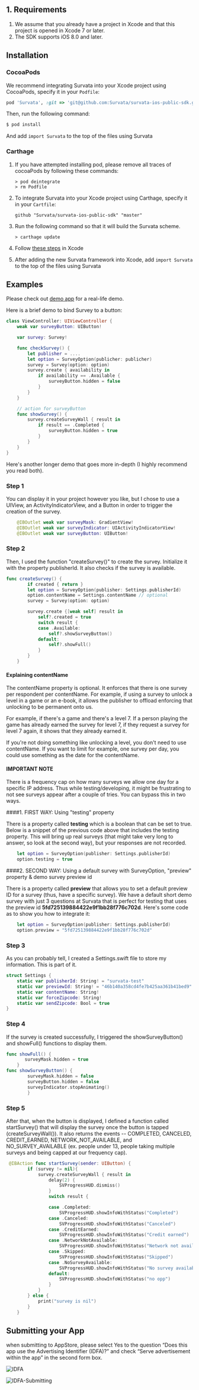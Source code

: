 ## 1. Requirements

1. We assume that you already have a project in Xcode and that this project is opened in Xcode 7 or later.
2. The SDK supports iOS 8.0 and later.

## Installation
### CocoaPods

We recommend integrating Survata into your Xcode project using CocoaPods, specify it in your `Podfile`:

```ruby
pod 'Survata', :git => 'git@github.com:Survata/survata-ios-public-sdk.git'
```

Then, run the following command:

```bash
$ pod install
```

And add `import Survata` to the top of the files using Survata

### Carthage
1. If you have attempted installing pod, please remove all traces of cocoaPods by following these commands:
    ```
    > pod deintegrate
    > rm Podfile
    ```

2. To integrate Survata into your Xcode project using Carthage, specify it in your `Cartfile`:
    ```ogdl
    github "Survata/survata-ios-public-sdk" "master"
    ```

3. Run the following command so that it will build the Survata scheme.
    ```
    > carthage update
    ```

4. Follow [these steps](https://github.com/Carthage/Carthage#if-youre-building-for-ios-tvos-or-watchos) in Xcode

5. After adding the new Survata framework into Xcode, add `import Survata` to the top of the files using Survata


## Examples

Please check out [demo app](https://github.com/survata/survata-ios-demo-app) for a real-life demo.

Here is a brief demo to bind Survey to a button:

```swift
class ViewController: UIViewController {
    weak var surveyButton: UIButton!

    var survey: Survey!

    func checkSurvey() {
        let publisher = ....
        let option = SurveyOption(publicher: publicher)
        survey = Survey(option: option)
        survey.create { availability in
            if availability == .Available {
                surveyButton.hidden = false
            }
        }
    }

    // action for surveyButton
    func showSurvey() {
        survey.createSurveyWall { result in
            if result == .Completed {
                surveyButton.hidden = true
            }
        }
    }
}
```

Here's another longer demo that goes more in-depth (I highly recommend you read both).

### Step 1
You can display it in your project however you like, but I chose to use a UIView, an ActivityIndicatorView, and a Button in order to trigger the creation of the survey.
```swift
    @IBOutlet weak var surveyMask: GradientView!
    @IBOutlet weak var surveyIndicator: UIActivityIndicatorView!
    @IBOutlet weak var surveyButton: UIButton!
```
### Step 2
Then, I used the function "createSurvey()" to create the survey. Initialize it with the property publisherId. It also checks if the survey is available.

```swift
func createSurvey() {
        if created { return }
        let option = SurveyOption(publisher: Settings.publisherId)
        option.contentName = Settings.contentName // optional
        survey = Survey(option: option)

        survey.create {[weak self] result in
            self?.created = true
            switch result {
            case .Available:
                self?.showSurveyButton()
            default:
                self?.showFull()
            }
        }
    }
```

#### Explaining contentName
The contentName property is optional. It enforces that there is one survey per respondent per contentName. For example, if using a survey to unlock a level in a game or an e-book, it allows the publisher to offload enforcing that unlocking to be permanent onto us.

For example, if there's a game and there's a level 7. If a person playing the game has already earned the survey for level 7, if they request a survey for level 7 again, it shows that they already earned it.

If you're not doing something like unlocking a level, you don't need to use contentName. If you want to limit for example, one survey per day, you could use something as the date for the contentName.

#### IMPORTANT NOTE

There is a frequency cap on how many surveys we allow one day for a specific IP address. Thus while testing/developing, it might be frustrating to not see surveys appear after a couple of tries. You can bypass this in two ways.

####1. FIRST WAY: Using "testing" property

There is a property called **testing** which is a boolean that can be set to true. Below is a snippet of the previous code above that includes the testing property. This will bring up real surveys (that might take very long to answer, so look at the second way), but your responses are not recorded.

```swift
    let option = SurveyOption(publisher: Settings.publisherId)
    option.testing = true
```

####2. SECOND WAY: Using a default survey with SurveyOption, "preview" property & demo survey preview id

There is a property called **preview** that allows you to set a default preview ID for a survey (thus, have a specific survey). We have a default short demo survey with just 3 questions at Survata that is perfect for testing that uses the preview id **5fd725139884422e9f1bb28f776c702d**. Here's some code as to show you how to integrate it:

```swift
    let option = SurveyOption(publisher: Settings.publisherId)
    option.preview = "5fd725139884422e9f1bb28f776c702d"
```

### Step 3

As you can probably tell, I created a Settings.swift file to store my information. This is part of it.

```swift
struct Settings {
	static var publisherId: String! = "survata-test"
	static var previewId: String! = "46b140a358cd4fe7b425aa361b41bed9"
	static var contentName: String!
	static var forceZipcode: String!
	static var sendZipcode: Bool = true
}
```

### Step 4
If the survey is created successfully, I triggered the showSurveyButton() and showFull() functions to display them.

```swift
func showFull() {
       surveyMask.hidden = true
	}
func showSurveyButton() {
        surveyMask.hidden = false
        surveyButton.hidden = false
        surveyIndicator.stopAnimating()
        }
```
### Step 5
After that, when the button is displayed, I defined a function called startSurvey() that will display the survey once the button is tapped (createSurveyWall()). It also returns the events -- COMPLETED, CANCELED, CREDIT_EARNED, NETWORK_NOT_AVAILABLE, and NO_SURVEY_AVAILABLE (ex. people under 13, people taking multiple surveys and being capped at our frequency cap).

```swift
 @IBAction func startSurvey(sender: UIButton) {
        if (survey != nil){
            survey.createSurveyWall { result in
                delay(2) {
                    SVProgressHUD.dismiss()
                }
                switch result {

                case .Completed:
                    SVProgressHUD.showInfoWithStatus("Completed")
                case .Canceled:
                    SVProgressHUD.showInfoWithStatus("Canceled")
                case .CreditEarned:
                    SVProgressHUD.showInfoWithStatus("Credit earned")
                case .NetworkNotAvailable:
                    SVProgressHUD.showInfoWithStatus("Network not available")
                case .Skipped:
                    SVProgressHUD.showInfoWithStatus("Skipped")
                case .NoSurveyAvailable:
                    SVProgressHUD.showInfoWithStatus("No survey available")
                default:
                    SVProgressHUD.showInfoWithStatus("no opp")
                }
            }
        } else {
            print("survey is nil")
        }
    }
```

## Submitting your App

when submitting to AppStore, please select Yes to the question “Does this app use the Advertising Identifier (IDFA)?” and check “Serve advertisement within the app” in the second form box.

![IDFA](https://developer.apple.com/library/ios/documentation/LanguagesUtilities/Conceptual/iTunesConnect_Guide/Art/IDFA_2x.png)

![IDFA-Submitting](https://developer.apple.com/library/ios/documentation/LanguagesUtilities/Conceptual/iTunesConnect_Guide/Art/11IDFA-Submitting_2x.png)

